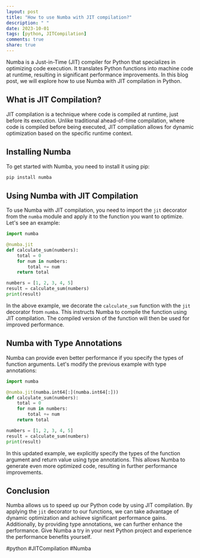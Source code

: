 ```yaml
---
layout: post
title: "How to use Numba with JIT compilation?"
description: " "
date: 2023-10-01
tags: [python, JITCompilation]
comments: true
share: true
---
```


Numba is a Just-in-Time (JIT) compiler for Python that specializes in optimizing code execution. It translates Python functions into machine code at runtime, resulting in significant performance improvements. In this blog post, we will explore how to use Numba with JIT compilation in Python.

## What is JIT Compilation?

JIT compilation is a technique where code is compiled at runtime, just before its execution. Unlike traditional ahead-of-time compilation, where code is compiled before being executed, JIT compilation allows for dynamic optimization based on the specific runtime context.

## Installing Numba

To get started with Numba, you need to install it using pip:

```python
pip install numba
```

## Using Numba with JIT Compilation

To use Numba with JIT compilation, you need to import the `jit` decorator from the `numba` module and apply it to the function you want to optimize. Let's see an example:

```python
import numba

@numba.jit
def calculate_sum(numbers):
    total = 0
    for num in numbers:
        total += num
    return total

numbers = [1, 2, 3, 4, 5]
result = calculate_sum(numbers)
print(result)
```

In the above example, we decorate the `calculate_sum` function with the `jit` decorator from `numba`. This instructs Numba to compile the function using JIT compilation. The compiled version of the function will then be used for improved performance.

## Numba with Type Annotations

Numba can provide even better performance if you specify the types of function arguments. Let's modify the previous example with type annotations:

```python
import numba

@numba.jit(numba.int64[:](numba.int64[:]))
def calculate_sum(numbers):
    total = 0
    for num in numbers:
        total += num
    return total

numbers = [1, 2, 3, 4, 5]
result = calculate_sum(numbers)
print(result)
```

In this updated example, we explicitly specify the types of the function argument and return value using type annotations. This allows Numba to generate even more optimized code, resulting in further performance improvements.

## Conclusion

Numba allows us to speed up our Python code by using JIT compilation. By applying the `jit` decorator to our functions, we can take advantage of dynamic optimization and achieve significant performance gains. Additionally, by providing type annotations, we can further enhance the performance. Give Numba a try in your next Python project and experience the performance benefits yourself.

#python #JITCompilation #Numba